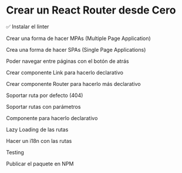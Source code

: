 # Crear un React Router desde Cero

✅ Instalar el linter

 Crear una forma de hacer MPAs (Multiple Page Application)

 Crea una forma de hacer SPAs (Single Page Applications)

 Poder navegar entre páginas con el botón de atrás

 Crear componente Link para hacerlo declarativo

 Crear componente Router para hacerlo más declarativo

 Soportar ruta por defecto (404)

 Soportar rutas con parámetros

 Componente para hacerlo declarativo

 Lazy Loading de las rutas

 Hacer un i18n con las rutas

 Testing

 Publicar el paquete en NPM
